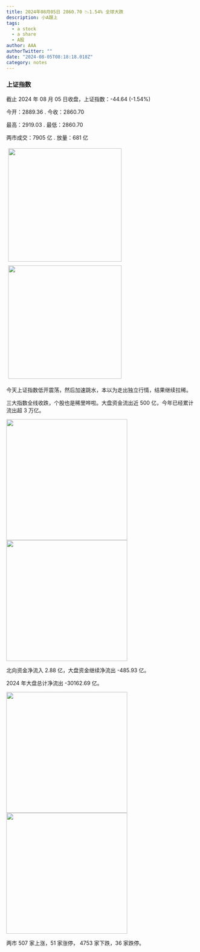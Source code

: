 ```yaml
---
title: 2024年08月05日 2860.70 📉1.54% 全球大跌
description: 小A跟上
tags:
  - a stock
  - a share
  - A股
author: AAA
authorTwitter: ""
date: "2024-08-05T08:18:18.018Z"
category: notes
---
```


### 上证指数

截止 2024 年 08 月 05 日收盘，上证指数：<span class="font-semibold text-g-5">-44.64 (-1.54%)</span>

今开：<span class="font-semibold text-g-5">2889.36 </span> . 今收：<span class="font-semibold text-g-5">2860.70 </span>

最高：<span class="font-semibold text-r-5">2919.03 </span> . 最低：<span class="font-semibold text-g-5">2860.70 </span>

两市成交：<span class="font-semibold">7905 亿</span> . 放量：<span class="font-semibold text-r-6">681 亿</span>

<img src="/images/uploads/2024-08/20240805-zs-sh.png" style="width: 300px;display:inline-block;margin: 5px">
<img src="/images/uploads/2024-08/20240805-zs-sh-rk.png" style="width: 300px;display:inline-block;margin: 5px">

今天上证指数低开震荡，然后加速跳水，本以为走出独立行情，结果继续拉稀。

三大指数全线收跌，个股也是稀里哗啦。大盘资金流出近 500 亿，今年已经累计流出超 3 万亿。

<img src="/images/uploads/2024-08/20240805-zs-global.png" width="320">

<img src="/images/uploads/2024-08/20240805-zs-bs.png" width="320">

北向资金净流入 <span class="font-semibold text-r-5">2.88 亿</span>，大盘资金继续净流出 <span class="font-semibold text-g-6">-485.93 亿</span>。

2024 年大盘总计净流出 <span class="font-semibold text-g-8">-30162.69 </span>亿。

<img src="/images/uploads/2024-08/20240805-zs-as.png" width="320">
<img src="/images/uploads/2024-08/20240805-zs-zdtj.png" width="320">

两市 <span class="text-r-6">507</span> 家上涨，51 家涨停， <span class="font-semibold text-g-6">4753</span> 家下跌，36 家跌停。
